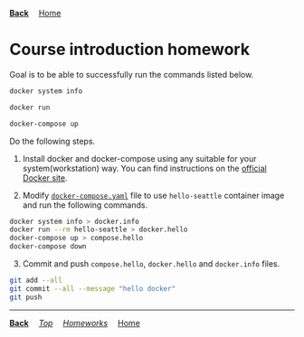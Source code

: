 **[Back](../README.md)**
&emsp;[Home](/README.md)

# Course introduction homework

Goal is to be able to successfully run the commands listed below.

```sh
docker system info
```
```sh
docker run
```
```sh
docker-compose up
```

Do the following steps.
1. Install docker and docker-compose using any suitable for your system(workstation) way. You can find instructions on the [official Docker site](https://www.docker.com/get-started/).

2. Modify [`docker-compose.yaml`](./docker-compose.yaml) file to use `hello-seattle` container image and run the following commands.

```sh
docker system info > docker.info
docker run --rm hello-seattle > docker.hello
docker-compose up > compose.hello
docker-compose down
```

3. Commit and push `compose.hello`, `docker.hello` and `docker.info` files.

```sh
git add --all
git commit --all --message "hello docker"
git push
```

---
**[Back](../README.md)**
&emsp;*[Top](./README.md)*
&emsp;*[Homeworks](/README.md#homeworks)*
&emsp;[Home](/README.md)
